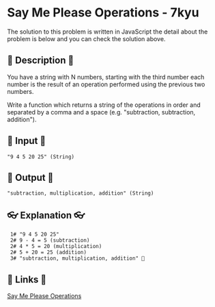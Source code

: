 # Say Me Please Operations - 7kyu

The solution to this problem is written in JavaScript the detail about the problem is below and you can check the solution above.

## 💬 Description 💬

You have a string with N numbers, starting with the third number each number is the result of an operation performed using the previous two numbers.

Write a function which returns a string of the operations in order and separated by a comma and a space (e.g. "subtraction, subtraction, addition").

## 🥚 Input 🥚

```
"9 4 5 20 25" (String)
```

## 🐣 Output 🐣

```
"subtraction, multiplication, addition" (String)
```

## 👓 Explanation 👓

```
 1# "9 4 5 20 25"
 2# 9 - 4 = 5 (subtraction)
 2# 4 * 5 = 20 (multiplication)
 2# 5 + 20 = 25 (addition)
 3# "subtraction, multiplication, addition" 🎉
```

## 🔗 Links 🔗

[Say Me Please Operations](https://www.codewars.com/kata/5b5e0c0d83d64866bc00001d)
